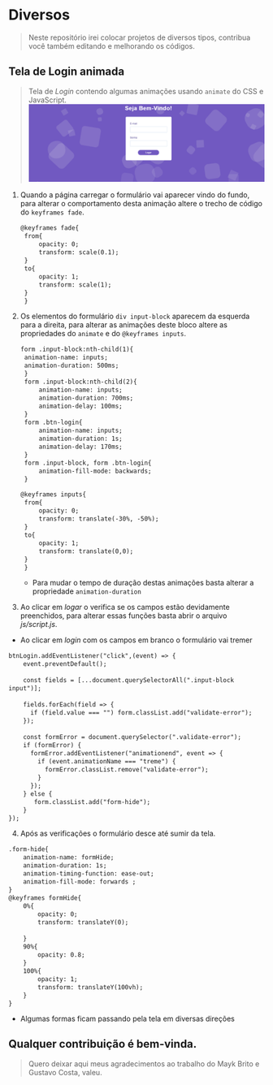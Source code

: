 # Diversos
> Neste repositório irei colocar projetos de diversos tipos, contribua você também editando e melhorando os códigos.

## Tela de Login animada

> Tela de *Login* contendo algumas animações usando `animate` do CSS e JavaScript.
![Screenshot](loginAnimado.bmp)

1. Quando a página carregar o formulário vai aparecer vindo do fundo, para alterar o comportamento desta animação altere o trecho de código do `keyframes fade`.
   
   ```
   @keyframes fade{
    from{
        opacity: 0;
        transform: scale(0.1);
    }
    to{
        opacity: 1;
        transform: scale(1);
    }
    }
   ```
2. Os elementos do formulário `div input-block` aparecem da esquerda para a direita, para alterar as animações deste bloco altere as propriedades do `animate` e do `@keyframes inputs`.
   ```
   form .input-block:nth-child(1){
    animation-name: inputs;
    animation-duration: 500ms;
    }
    form .input-block:nth-child(2){
        animation-name: inputs;
        animation-duration: 700ms;
        animation-delay: 100ms;
    }
    form .btn-login{
        animation-name: inputs;
        animation-duration: 1s;
        animation-delay: 170ms;
    }
    form .input-block, form .btn-login{
        animation-fill-mode: backwards;
    }
   ```
   ```
   @keyframes inputs{
    from{
        opacity: 0;
        transform: translate(-30%, -50%);
    }
    to{
        opacity: 1;
        transform: translate(0,0);
    }
    }
   ```
     * Para mudar o tempo de duração destas animações basta alterar a propriedade `animation-duration`
3. Ao clicar em *logar* o verifica se os campos estão devidamente preenchidos, para alterar essas funções basta abrir o arquivo *js/script.js*. 

* Ao clicar em *login* com os campos em branco o formulário vai tremer

```
btnLogin.addEventListener("click",(event) => {
    event.preventDefault();

    const fields = [...document.querySelectorAll(".input-block input")];

    fields.forEach(field => {
      if (field.value === "") form.classList.add("validate-error");
    });
  
    const formError = document.querySelector(".validate-error");
    if (formError) {
      formError.addEventListener("animationend", event => {
        if (event.animationName === "treme") {
          formError.classList.remove("validate-error");
        }
      });
    } else {
       form.classList.add("form-hide");
    }
});

```

4. Após as verificações o formulário desce até sumir da tela.

```
.form-hide{
    animation-name: formHide;
    animation-duration: 1s;
    animation-timing-function: ease-out;
    animation-fill-mode: forwards ;
}
@keyframes formHide{
    0%{
        opacity: 0;
        transform: translateY(0);

    }
    90%{
        opacity: 0.8;
    }
    100%{
        opacity: 1;
        transform: translateY(100vh);
    }
}

```
   * Algumas formas ficam passando pela tela em diversas direções
   
   ## Qualquer contribuição é bem-vinda.

  >Quero deixar aqui meus agradecimentos ao trabalho do Mayk Brito e Gustavo Costa, valeu.
